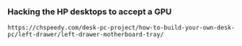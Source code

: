 
### Hacking the HP desktops to accept a GPU





```
https://chspeedy.com/desk-pc-project/how-to-build-your-own-desk-pc/left-drawer/left-drawer-motherboard-tray/


```
